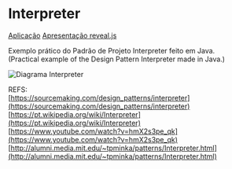 # Interpreter
[Aplicação](https://github.com/Leoginski/Interpreter)
[Apresentação reveal.js](http://leoginski.github.io/Interpreter/docs)  

Exemplo prático do Padrão de Projeto Interpreter feito em Java.  
(Practical example of the Design Pattern Interpreter made in Java.)

![Diagrama Interpreter](https://upload.wikimedia.org/wikipedia/commons/2/21/Interpreter_design_pattern.png)

REFS:  
[https://sourcemaking.com/design_patterns/interpreter](https://sourcemaking.com/design_patterns/interpreter)  
[https://pt.wikipedia.org/wiki/Interpreter](https://pt.wikipedia.org/wiki/Interpreter)  
[https://www.youtube.com/watch?v=hmX2s3pe_qk](https://www.youtube.com/watch?v=hmX2s3pe_qk)  
[http://alumni.media.mit.edu/~tpminka/patterns/Interpreter.html](http://alumni.media.mit.edu/~tpminka/patterns/Interpreter.html)